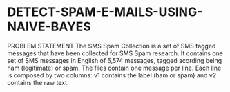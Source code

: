 # DETECT-SPAM-E-MAILS-USING-NAIVE-BAYES
PROBLEM STATEMENT The SMS Spam Collection is a set of SMS tagged messages that have been collected for SMS Spam research. It contains one set of SMS messages in English of 5,574 messages, tagged acording being ham (legitimate) or spam.  The files contain one message per line. Each line is composed by two columns: v1 contains the label (ham or spam) and v2 contains the raw text.

